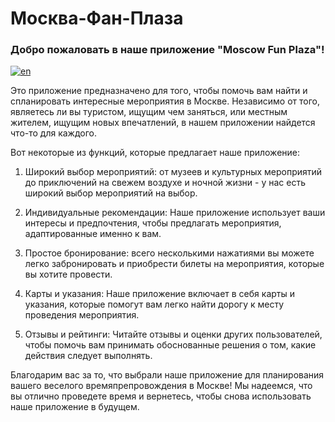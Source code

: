 # Москва-Фан-Плаза
### Добро пожаловать в наше приложение "Moscow Fun Plaza"!

[![en](https://img.shields.io/badge/lang-ru-red.svg)](https://github.com/DimDimich-creator/Moscow-Fun-Plaza)

Это приложение предназначено для того, чтобы помочь вам найти и спланировать интересные мероприятия в Москве. Независимо от того, являетесь ли вы туристом, ищущим чем заняться, или местным жителем, ищущим новых впечатлений, в нашем приложении найдется что-то для каждого.

Вот некоторые из функций, которые предлагает наше приложение:

1. Широкий выбор мероприятий: от музеев и культурных мероприятий до приключений на свежем воздухе и ночной жизни - у нас есть широкий выбор мероприятий на выбор.

2. Индивидуальные рекомендации: Наше приложение использует ваши интересы и предпочтения, чтобы предлагать мероприятия, адаптированные именно к вам.

3. Простое бронирование: всего несколькими нажатиями вы можете легко забронировать и приобрести билеты на мероприятия, которые вы хотите провести.

4. Карты и указания: Наше приложение включает в себя карты и указания, которые помогут вам легко найти дорогу к месту проведения мероприятия.

5. Отзывы и рейтинги: Читайте отзывы и оценки других пользователей, чтобы помочь вам принимать обоснованные решения о том, какие действия следует выполнять.

Благодарим вас за то, что выбрали наше приложение для планирования вашего веселого времяпрепровождения в Москве! Мы надеемся, что вы отлично проведете время и вернетесь, чтобы снова использовать наше приложение в будущем.
